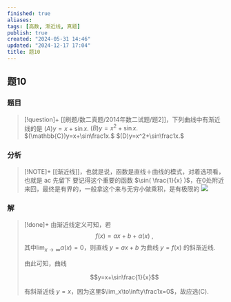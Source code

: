 ```yaml
---
finished: true
aliases: 
tags: [高数, 渐近线, 真题]
publish: true
created: "2024-05-31 14:46"
updated: "2024-12-17 17:04"
title: 题10
---
```

## 题10
### 题目
> [!question]+
> [[刷题/数二真题/2014年数二试题/题2]]，下列曲线中有渐近线的是 
> $(A)y=x+\sin x.$ 
> $(B)y=x^2+\sin x.$ 
> $(\mathbb{C})y=x+\sin\frac1x.$ 
> $(D)y=x^2+\sin\frac1x.$
### 分析
> [!NOTE]+
> [[渐近线]]，也就是说，函数是直线＋曲线的模式，对着选项看，也就是 ac 先留下
> 要记得这个重要的函数 $\sin( \frac{1}{x} )$，在0处附近来回，最终是有界的，一般拿这个来与无穷小做乘积，是有极限的
> ![](https://img.hwenyi.tech/202402111021925.webp)
### 解
> [!done]+
> 由渐近线定义可知，若
> $$f(x)=ax+b+\alpha(x)\:,$$
> 其中$\lim_{x\to\infty}\alpha(x)=0$，则直线 $y=ax+b$ 为曲线 $y=f(x)$ 的斜渐近线.
> 
> 由此可知，曲线
> 
> $$y=x+\sin\frac{1}{x}$$
> 
> 有斜渐近线 $y=x$，因为这里$\lim_x\to\infty\frac1x=0$，故应选(C).